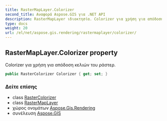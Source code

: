 ```yaml
---
title: RasterMapLayer.Colorizer
second_title: Αναφορά Aspose.GIS για .NET API
description: RasterMapLayer ιδιοκτησία. Colorizer για χρήση για απόδοση κελιών του ράστερ.
type: docs
weight: 20
url: /el/net/aspose.gis.rendering/rastermaplayer/colorizer/
---
```

## RasterMapLayer.Colorizer property

Colorizer για χρήση για απόδοση κελιών του ράστερ.

```csharp
public RasterColorizer Colorizer { get; set; }
```

### Δείτε επίσης

* class [RasterColorizer](../../../aspose.gis.rendering.colorizers/rastercolorizer/)
* class [RasterMapLayer](../)
* χώρος ονομάτων [Aspose.Gis.Rendering](../../rastermaplayer/)
* συνέλευση [Aspose.GIS](../../../)


